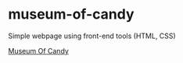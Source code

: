 # museum-of-candy
Simple webpage using front-end tools (HTML, CSS)

[Museum Of Candy](https://anupam215769.github.io/museum-of-candy/)
